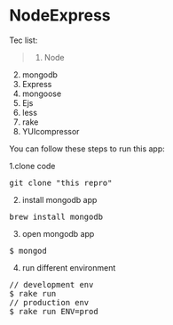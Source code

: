 NodeExpress
===========

Tec list:
>1. Node
2. mongodb
3. Express
4. mongoose
5. Ejs
6. less
7. rake
8. YUIcompressor

You can follow these steps to run this app:

1.clone code 
  <pre>git clone "this repro"</pre>
2. install mongodb app
  <pre>brew install mongodb</pre>
3. open mongodb app
  <pre>$ mongod</pre>
4. run different environment
<pre>
// development env
$ rake run
// production env
$ rake run ENV=prod</pre>
